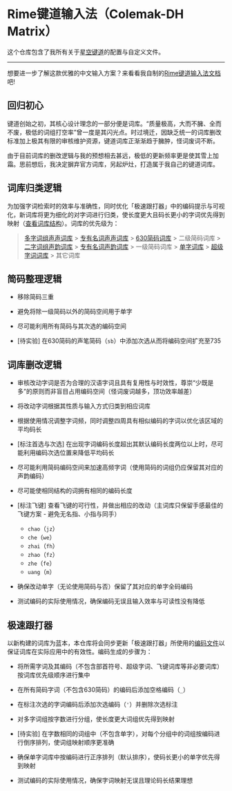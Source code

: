 # Rime键道输入法（Colemak-DH Matrix）

这个仓库包含了我所有关于[星空键道](https://github.com/xkinput/Rime_JD)的配置与自定义文件。

---

想要进一步了解这款优雅的中文输入方案？来看看我自制的[Rime键道输入法文档](https://pingshunhuangalex.gitbook.io/rime-xkjd/)吧!

## 回归初心

键道创始之初，其核心设计理念的一部分便是词库。“质量极高，大而不臃、全而不废，极低的词组打空率”曾一度是其闪光点。时过境迁，因缺乏统一的词库删改标准加上极其有限的审核维护资源，键道词库正渐渐趋于臃肿，怪词废词不断。

由于目前词库的删改逻辑与我的预想相去甚远，极低的更新频率更是使其雪上加霜。思前想后，我决定摒弃官方词库，另起炉灶，打造属于我自己的键道词库。

## 词库归类逻辑

为加强字词检索时的效率与准确性，同时优化「极速跟打器」中的编码提示与可视化，新词库将更为细化的对字词进行归类，使长度更大且码长更小的字词优先得到映射（[查看词库结构](https://github.com/pingshunhuangalex/rime-xkjd/blob/main/xkjd6.extended.dict.yaml)）。词库的优先级为：

> [多字词组声声词库](https://github.com/pingshunhuangalex/rime-xkjd/blob/main/xkjd6.cizuss.dict.yaml) > [专有名词声声词库](https://github.com/pingshunhuangalex/rime-xkjd/blob/main/xkjd6.userss.dict.yaml) > [630简码词库](https://github.com/pingshunhuangalex/rime-xkjd/blob/main/xkjd6.wxw.dict.yaml) > 二级简码词库 > [二字词组声韵词库](https://github.com/pingshunhuangalex/rime-xkjd/blob/main/xkjd6.cizusy.dict.yaml) > [专有名词声韵词库](https://github.com/pingshunhuangalex/rime-xkjd/blob/main/xkjd6.usersy.dict.yaml) > 一级简码词库 > [单字词库](https://github.com/pingshunhuangalex/rime-xkjd/blob/main/xkjd6.danzi.dict.yaml) > [超级字词词库](https://github.com/pingshunhuangalex/rime-xkjd/blob/main/xkjd6.chaojizici.dict.yaml) > 其它词库

## 简码整理逻辑

- 移除简码三重

- 避免将除一级简码以外的简码空间用于单字

- 尽可能利用所有简码与其次选的编码空间

- [待实验] 在630简码的声笔简码（`sb`）中添加次选从而将编码空间扩充至735

## 词库删改逻辑

- 审核改动字词是否为合理的汉语字词且具有复用性与时效性，尊崇“少既是多”的原则而非盲目占用编码空间（怪词废词越多，顶功效率越差）

- 将改动字词根据其性质与输入方式归类到相应词库

- 根据使用情况调整字词频，同时调整四周具有相似编码的字词以优化该区域的平均码长

- [标注首选与次选] 在出现字词编码长度超出其默认编码长度两位以上时，尽可能利用编码次选位置来降低平均码长

- 尽可能利用简码编码空间来加速高频字词（使用简码的词组仍应保留其对应的声韵编码）

- 尽可能使相同结构的词拥有相同的编码长度

- [标注飞键] 查看飞键的可行性，并做出相应的改动（主词库只保留手感最佳的飞键方案 - 避免无名指、小指与同手）
  - `chao`（`jz`）
  - `che`（`we`）
  - `zhai`（`fh`）
  - `zhao`（`fz`）
  - `zhe`（`fe`）
  - `uang`（`m`）

- 确保改动单字（无论使用简码与否）保留了其对应的单字全码编码

- 测试编码的实际使用情况，确保编码无误且输入效率与可读性没有降低

## 极速跟打器

以新构建的词库为蓝本，本仓库将会同步更新「极速跟打器」所使用的[编码文件](https://github.com/pingshunhuangalex/rime-xkjd/blob/main/%E6%9E%81%E9%80%9F%E8%B7%9F%E6%89%93%E5%99%A8/%E6%98%9F%E7%A9%BA%E9%94%AE%E9%81%93.txt)以保证词库在实际应用中的有效性。编码生成的步骤为：

- 将所需字词及其编码（不包含部首符号、超级字词、飞键词库等非必要词库）按词库优先级顺序进行集中

- 在所有简码字词（不包含630简码）的编码后添加空格编码（`_`）

- 在标注次选的字词编码后添加次选编码（`'`）并删除次选标注

- 对多字词组按字数进行分组，使长度更大词组优先得到映射

- [待实验] 在字数相同的词组中（不包含单字），对每个分组中的词组按编码进行倒序排列，使词组映射顺序更准确

- 确保单字词库中按编码进行正序排列（默认排序），使码长更小的单字优先得到映射

- 测试编码的实际使用情况，确保字词映射无误且理论码长结果理想

